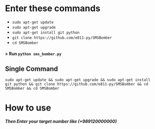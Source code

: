 
# Enter these commands
<ul>
  <li><code>sudo apt-get update</code></li>
  <li><code>sudo apt-get upgrade</code></li>
  <li><code>sudo apt-get install git python</code></li>
  <li><code>git clone https://github.com/e811-py/SMSBomber</code></li>
  <li><code>cd SMSBomber</code></li>
</ul>
<h4>> Run <code>python sms_bomber.py</code></h4>
<h2>Single Command</h2>
<pre><code>sudo apt-get update && sudo apt-get upgrade && sudo apt-get install git python && git clone https://github.com/e811-py/SMSBomber && cd SMSBomber && cd SMSBomber</code></pre>
<h1>How to use</h1>
<h5>Then Enter your target number like (+989120000000)</h5>
